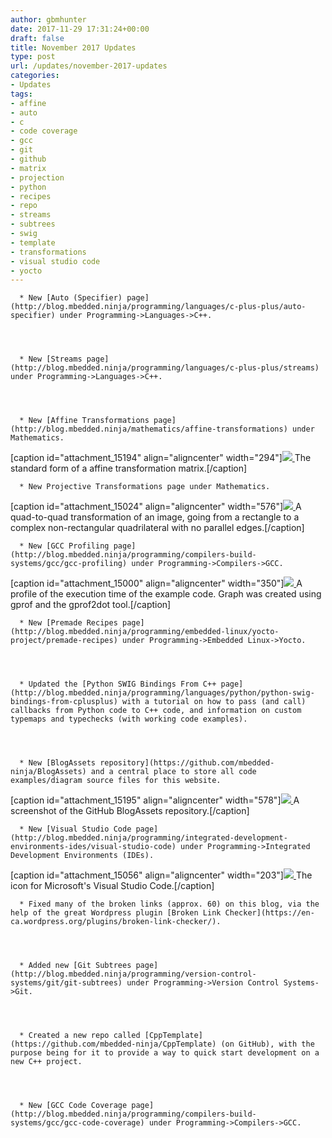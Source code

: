 ```yaml
---
author: gbmhunter
date: 2017-11-29 17:31:24+00:00
draft: false
title: November 2017 Updates
type: post
url: /updates/november-2017-updates
categories:
- Updates
tags:
- affine
- auto
- c
- code coverage
- gcc
- git
- github
- matrix
- projection
- python
- recipes
- repo
- streams
- subtrees
- swig
- template
- transformations
- visual studio code
- yocto
---
```



	  * New [Auto (Specifier) page](http://blog.mbedded.ninja/programming/languages/c-plus-plus/auto-specifier) under Programming->Languages->C++.  

  


	  * New [Streams page](http://blog.mbedded.ninja/programming/languages/c-plus-plus/streams) under Programming->Languages->C++.  

  


	  * New [Affine Transformations page](http://blog.mbedded.ninja/mathematics/affine-transformations) under Mathematics.
[caption id="attachment_15194" align="aligncenter" width="294"][![](http://blog.mbedded.ninja/wp-content/uploads/2017/12/affine-transformation-matrix-latex.png)
](http://blog.mbedded.ninja/wp-content/uploads/2017/12/affine-transformation-matrix-latex.png) The standard form of a affine transformation matrix.[/caption]

	  * New Projective Transformations page under Mathematics.
[caption id="attachment_15024" align="aligncenter" width="576"][![](http://blog.mbedded.ninja/wp-content/uploads/2017/11/quad-to-quad-transformation-complex-image.png)
](http://blog.mbedded.ninja/wp-content/uploads/2017/11/quad-to-quad-transformation-complex-image.png) A quad-to-quad transformation of an image, going from a rectangle to a complex non-rectangular quadrilateral with no parallel edges.[/caption]

	  * New [GCC Profiling page](http://blog.mbedded.ninja/programming/compilers-build-systems/gcc/gcc-profiling) under Programming->Compilers->GCC.
[caption id="attachment_15000" align="aligncenter" width="350"][![](http://blog.mbedded.ninja/wp-content/uploads/2017/11/gprof2dot-profiling-dot-graph.png)
](http://blog.mbedded.ninja/wp-content/uploads/2017/11/gprof2dot-profiling-dot-graph.png) A profile of the execution time of the example code. Graph was created using gprof and the gprof2dot tool.[/caption]

	  * New [Premade Recipes page](http://blog.mbedded.ninja/programming/embedded-linux/yocto-project/premade-recipes) under Programming->Embedded Linux->Yocto.  

  


	  * Updated the [Python SWIG Bindings From C++ page](http://blog.mbedded.ninja/programming/languages/python/python-swig-bindings-from-cplusplus) with a tutorial on how to pass (and call) callbacks from Python code to C++ code, and information on custom typemaps and typechecks (with working code examples).  

  


	  * New [BlogAssets repository](https://github.com/mbedded-ninja/BlogAssets) and a central place to store all code examples/diagram source files for this website.
[caption id="attachment_15195" align="aligncenter" width="578"][![](http://blog.mbedded.ninja/wp-content/uploads/2017/12/github-blog-assets-homepage-repo-screenshot.png)
](http://blog.mbedded.ninja/wp-content/uploads/2017/12/github-blog-assets-homepage-repo-screenshot.png) A screenshot of the GitHub BlogAssets repository.[/caption]

	  * New [Visual Studio Code page](http://blog.mbedded.ninja/programming/integrated-development-environments-ides/visual-studio-code) under Programming->Integrated Development Environments (IDEs).
[caption id="attachment_15056" align="aligncenter" width="203"][![](http://blog.mbedded.ninja/wp-content/uploads/2017/11/visual-studio-code-icon-large.png)
](http://blog.mbedded.ninja/wp-content/uploads/2017/11/visual-studio-code-icon-large.png) The icon for Microsoft's Visual Studio Code.[/caption]

	  * Fixed many of the broken links (approx. 60) on this blog, via the help of the great Wordpress plugin [Broken Link Checker](https://en-ca.wordpress.org/plugins/broken-link-checker/).  

  


	  * Added new [Git Subtrees page](http://blog.mbedded.ninja/programming/version-control-systems/git/git-subtrees) under Programming->Version Control Systems->Git.  

  


	  * Created a new repo called [CppTemplate](https://github.com/mbedded-ninja/CppTemplate) (on GitHub), with the purpose being for it to provide a way to quick start development on a new C++ project.  

  


	  * New [GCC Code Coverage page](http://blog.mbedded.ninja/programming/compilers-build-systems/gcc/gcc-code-coverage) under Programming->Compilers->GCC.

